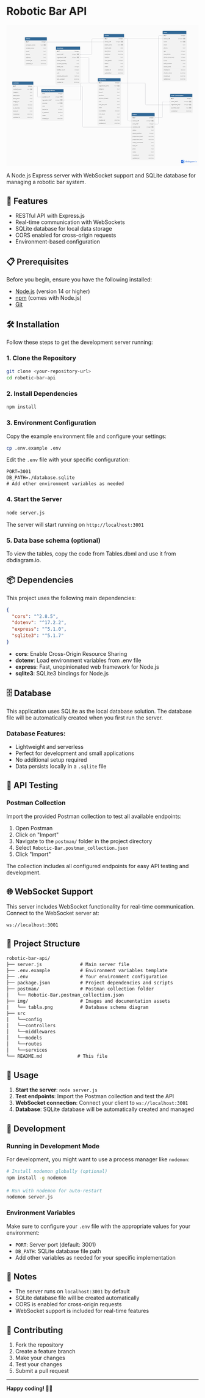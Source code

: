 # Robotic Bar API

![Database Schema](./img/Tabla.png)

A Node.js Express server with WebSocket support and SQLite database for managing a robotic bar system.

## 🚀 Features

- RESTful API with Express.js
- Real-time communication with WebSockets
- SQLite database for local data storage
- CORS enabled for cross-origin requests
- Environment-based configuration

## 📋 Prerequisites

Before you begin, ensure you have the following installed:
- [Node.js](https://nodejs.org/) (version 14 or higher)
- [npm](https://www.npmjs.com/) (comes with Node.js)
- [Git](https://git-scm.com/)

## 🛠 Installation

Follow these steps to get the development server running:

### 1. Clone the Repository

```bash
git clone <your-repository-url>
cd robotic-bar-api
```

### 2. Install Dependencies

```bash
npm install
```

### 3. Environment Configuration

Copy the example environment file and configure your settings:

```bash
cp .env.example .env
```

Edit the `.env` file with your specific configuration:

```env
PORT=3001
DB_PATH=./database.sqlite
# Add other environment variables as needed
```

### 4. Start the Server

```bash
node server.js
```
The server will start running on `http://localhost:3001`


### 5. Data base schema (optional)

To view the tables, copy the code from Tables.dbml and use it from dbdiagram.io.


## 📦 Dependencies

This project uses the following main dependencies:

```json
{
  "cors": "^2.8.5",
  "dotenv": "^17.2.2", 
  "express": "^5.1.0",
  "sqlite3": "^5.1.7"
}
```

- **cors**: Enable Cross-Origin Resource Sharing
- **dotenv**: Load environment variables from .env file
- **express**: Fast, unopinionated web framework for Node.js
- **sqlite3**: SQLite3 bindings for Node.js

## 🗄️ Database

This application uses SQLite as the local database solution. The database file will be automatically created when you first run the server.

### Database Features:
- Lightweight and serverless
- Perfect for development and small applications
- No additional setup required
- Data persists locally in a `.sqlite` file

## 🔗 API Testing

### Postman Collection

Import the provided Postman collection to test all available endpoints:

1. Open Postman
2. Click on "Import"
3. Navigate to the `postman/` folder in the project directory
4. Select `Robotic-Bar.postman_collection.json`
5. Click "Import"

The collection includes all configured endpoints for easy API testing and development.

## 🌐 WebSocket Support

This server includes WebSocket functionality for real-time communication. Connect to the WebSocket server at:

```
ws://localhost:3001
```

## 📁 Project Structure

```
robotic-bar-api/
├── server.js              # Main server file
├── .env.example           # Environment variables template
├── .env                   # Your environment configuration
├── package.json           # Project dependencies and scripts
├── postman/               # Postman collection folder
│   └── Robotic-Bar.postman_collection.json
├── img/                   # Images and documentation assets
│   └── tabla.png          # Database schema diagram
├── src
│   └──config
│   └──controllers
│   └──middlewares
│   └──models
│   └──routes
│   └──services
└── README.md             # This file
```

## 🚦 Usage

1. **Start the server**: `node server.js`
2. **Test endpoints**: Import the Postman collection and test the API
3. **WebSocket connection**: Connect your client to `ws://localhost:3001`
4. **Database**: SQLite database will be automatically created and managed

## 🔧 Development

### Running in Development Mode

For development, you might want to use a process manager like `nodemon`:

```bash
# Install nodemon globally (optional)
npm install -g nodemon

# Run with nodemon for auto-restart
nodemon server.js
```

### Environment Variables

Make sure to configure your `.env` file with the appropriate values for your environment:

- `PORT`: Server port (default: 3001)
- `DB_PATH`: SQLite database file path
- Add other variables as needed for your specific implementation

## 📝 Notes

- The server runs on `localhost:3001` by default
- SQLite database file will be created automatically
- CORS is enabled for cross-origin requests
- WebSocket support is included for real-time features

## 🤝 Contributing

1. Fork the repository
2. Create a feature branch
3. Make your changes
4. Test your changes
5. Submit a pull request


---

**Happy coding! 🤖🍹**
